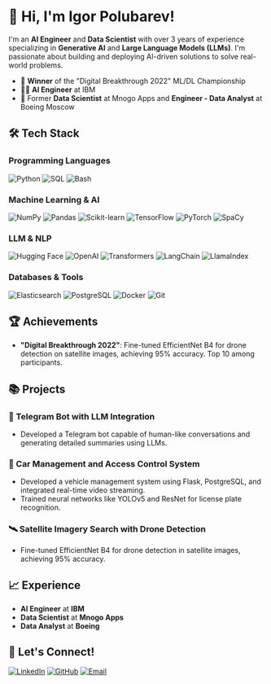 # 👋 Hi, I'm Igor Polubarev!

I'm an **AI Engineer** and **Data Scientist** with over 3 years of experience specializing in **Generative AI** and **Large Language Models (LLMs)**. I'm passionate about building and deploying AI-driven solutions to solve real-world problems.

- 🌟 **Winner** of the "Digital Breakthrough 2022" ML/DL Championship
- 👨‍💻 **AI Engineer** at IBM 
- 💼 Former **Data Scientist** at Mnogo Apps and **Engineer - Data Analyst** at Boeing Moscow

## 🛠️ Tech Stack

### Programming Languages
![Python](https://img.shields.io/badge/-Python-3776AB?style=flat-square&logo=python&logoColor=white)
![SQL](https://img.shields.io/badge/-SQL-4479A1?style=flat-square&logo=postgresql&logoColor=white)
![Bash](https://img.shields.io/badge/-Bash-4EAA25?style=flat-square&logo=gnubash&logoColor=white)

### Machine Learning & AI
![NumPy](https://img.shields.io/badge/-NumPy-013243?style=flat-square&logo=numpy)
![Pandas](https://img.shields.io/badge/-Pandas-150458?style=flat-square&logo=pandas)
![Scikit-learn](https://img.shields.io/badge/-Scikit--learn-F7931E?style=flat-square&logo=scikit-learn&logoColor=white)
![TensorFlow](https://img.shields.io/badge/-TensorFlow-FF6F00?style=flat-square&logo=tensorflow&logoColor=white)
![PyTorch](https://img.shields.io/badge/-PyTorch-EE4C2C?style=flat-square&logo=pytorch&logoColor=white)
![SpaCy](https://img.shields.io/badge/-SpaCy-09A3D5?style=flat-square&logo=spacy)

### LLM & NLP
![Hugging Face](https://img.shields.io/badge/-Hugging%20Face-FFD700?style=flat-square&logo=huggingface&logoColor=white)
![OpenAI](https://img.shields.io/badge/-OpenAI-412991?style=flat-square&logo=openai&logoColor=white)
![Transformers](https://img.shields.io/badge/-Transformers-FF6F00?style=flat-square&logo=transformers)
![LangChain](https://img.shields.io/badge/-LangChain-FF5C38?style=flat-square&logo=langchain&logoColor=white)
![LlamaIndex](https://img.shields.io/badge/-LlamaIndex-333333?style=flat-square&logo=llamaindex&logoColor=white)

### Databases & Tools
![Elasticsearch](https://img.shields.io/badge/-Elasticsearch-005571?style=flat-square&logo=elasticsearch)
![PostgreSQL](https://img.shields.io/badge/-PostgreSQL-4169E1?style=flat-square&logo=postgresql&logoColor=white)
![Docker](https://img.shields.io/badge/-Docker-2496ED?style=flat-square&logo=docker&logoColor=white)
![Git](https://img.shields.io/badge/-Git-F05032?style=flat-square&logo=git&logoColor=white)

## 🏆 Achievements
- **"Digital Breakthrough 2022"**: Fine-tuned EfficientNet B4 for drone detection on satellite images, achieving 95% accuracy. Top 10 among participants.

## 📚 Projects
### 🤖 Telegram Bot with LLM Integration
- Developed a Telegram bot capable of human-like conversations and generating detailed summaries using LLMs.

### 🚗 Car Management and Access Control System
- Developed a vehicle management system using Flask, PostgreSQL, and integrated real-time video streaming.
- Trained neural networks like YOLOv5 and ResNet for license plate recognition.

### 🛰️ Satellite Imagery Search with Drone Detection
- Fine-tuned EfficientNet B4 for drone detection in satellite images, achieving 95% accuracy.



## 📈 Experience
- **AI Engineer** at **IBM**
- **Data Scientist** at **Mnogo Apps**
- **Data Analyst** at **Boeing**

## 💬 Let's Connect!
[![LinkedIn](https://img.shields.io/badge/-LinkedIn-0077B5?style=flat-square&logo=linkedin&logoColor=white)](https://www.linkedin.com/in/igor-polubarev/)
[![GitHub](https://img.shields.io/badge/-GitHub-181717?style=flat-square&logo=github)](https://github.com/polubarev)
[![Email](https://img.shields.io/badge/-Email-D14836?style=flat-square&logo=gmail&logoColor=white)](mailto:i.polubarev@gmail.com)

